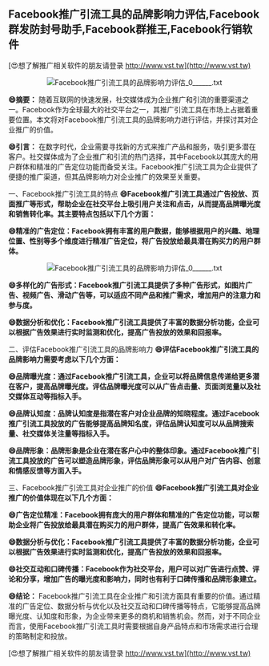 ## **Facebook推广引流工具的品牌影响力评估,Facebook群发防封号助手,Facebook群推王,Facebook行销软件**

[😍想了解推广相关软件的朋友请登录 http://www.vst.tw](http://www.vst.tw)

 <center><img src="https://vst.tw/MP4/tuiguang/png/6.png" alt="Facebook推广引流工具的品牌影响力评估_0______.txt"></center>

**😄摘要：**
随着互联网的快速发展，社交媒体成为企业推广和引流的重要渠道之一。Facebook作为全球最大的社交平台之一，其推广引流工具在市场上占据着重要位置。本文将对Facebook推广引流工具的品牌影响力进行评估，并探讨其对企业推广的价值。

**😄引言：**
在数字时代，企业需要寻找新的方式来推广产品和服务，吸引更多潜在客户。社交媒体成为了企业推广和引流的热门选择，其中Facebook以其庞大的用户群体和精准的广告定位功能而备受关注。Facebook推广引流工具为企业提供了便捷的推广渠道，但其品牌影响力对企业推广的效果至关重要。

一、Facebook推广引流工具的特点
**😄Facebook推广引流工具通过广告投放、页面推广等形式，帮助企业在社交平台上吸引用户关注和点击，从而提高品牌曝光度和销售转化率。其主要特点包括以下几个方面：**

**😄精准的广告定位：Facebook拥有丰富的用户数据，能够根据用户的兴趣、地理位置、性别等多个维度进行精准广告定位，将广告投放给最具潜在购买力的用户群体。**

 <center><img src="https://vst.tw/MP4/tuiguang/png/7.png" alt="Facebook推广引流工具的品牌影响力评估_0______.txt"></center>

**😄多样化的广告形式：Facebook推广引流工具提供了多种广告形式，如图片广告、视频广告、滑动广告等，可以适应不同产品和推广需求，增加用户的注意力和参与度。**

**😄数据分析和优化：Facebook推广引流工具提供了丰富的数据分析功能，企业可以根据广告效果进行实时监测和优化，提高广告投放的效果和回报率。**

二、评估Facebook推广引流工具的品牌影响力
**😄评估Facebook推广引流工具的品牌影响力需要考虑以下几个方面：**

**😄品牌曝光度：通过Facebook推广引流工具，企业可以将品牌信息传递给更多潜在客户，提高品牌曝光度。评估品牌曝光度可以从广告点击量、页面浏览量以及社交媒体互动等指标入手。**

**😄品牌认知度：品牌认知度是指潜在客户对企业品牌的知晓程度。通过Facebook推广引流工具投放的广告能够提高品牌知名度，评估品牌认知度可以从品牌搜索量、社交媒体关注量等指标入手。**

**😄品牌形象：品牌形象是企业在潜在客户心中的整体印象。通过Facebook推广引流工具投放的广告可以塑造品牌形象，评估品牌形象可以从用户对广告内容、创意和情感反馈等方面入手。**

三、Facebook推广引流工具对企业推广的价值
**😄Facebook推广引流工具对企业推广的价值体现在以下几个方面：**

**😄广告定位精准：Facebook拥有庞大的用户群体和精准的广告定位功能，可以帮助企业将广告投放给最具潜在购买力的用户群体，提高广告效果和转化率。**

**😄数据分析与优化：Facebook推广引流工具提供了丰富的数据分析功能，企业可以根据广告效果进行实时监测和优化，提高广告投放的效果和回报率。**

**😄社交互动和口碑传播：Facebook作为社交平台，用户可以对广告进行点赞、评论和分享，增加广告的曝光度和影响力，同时也有利于口碑传播和品牌形象建立。**

**😄结论：**
Facebook推广引流工具在企业推广和引流方面具有重要的价值。通过精准的广告定位、数据分析与优化以及社交互动和口碑传播等特点，它能够提高品牌曝光度、认知度和形象，为企业带来更多的商机和销售机会。然而，对于不同企业而言，使用Facebook推广引流工具时需要根据自身产品特点和市场需求进行合理的策略制定和投放。

[😍想了解推广相关软件的朋友请登录 http://www.vst.tw](http://www.vst.tw)



